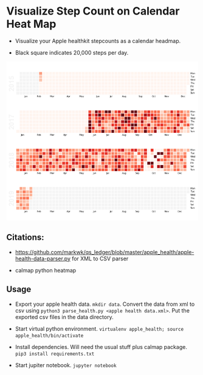 # Visualize Step Count on Calendar Heat Map

- Visualize your Apple healthkit stepcounts as a calendar headmap. 

- Black square indicates 20,000 steps per day. 

![Step Count](https://raw.githubusercontent.com/th3o6a1d/stepcount_heatmap/master/StepCount.png)

## Citations: 

- https://github.com/markwk/qs_ledger/blob/master/apple_health/apple-health-data-parser.py for XML to CSV parser

- calmap python heatmap

## Usage

- Export your apple health data. `mkdir data`. Convert the data from xml to csv using `python3 parse_health.py <apple health data.xml>`. Put the exported csv files in the data directory.

- Start virtual python environment. `virtualenv apple_health; source apple_health/bin/activate`

- Install dependencies. Will need the usual stuff plus calmap package. `pip3 install requirements.txt`

- Start jupiter notebook. `jupyter notebook`